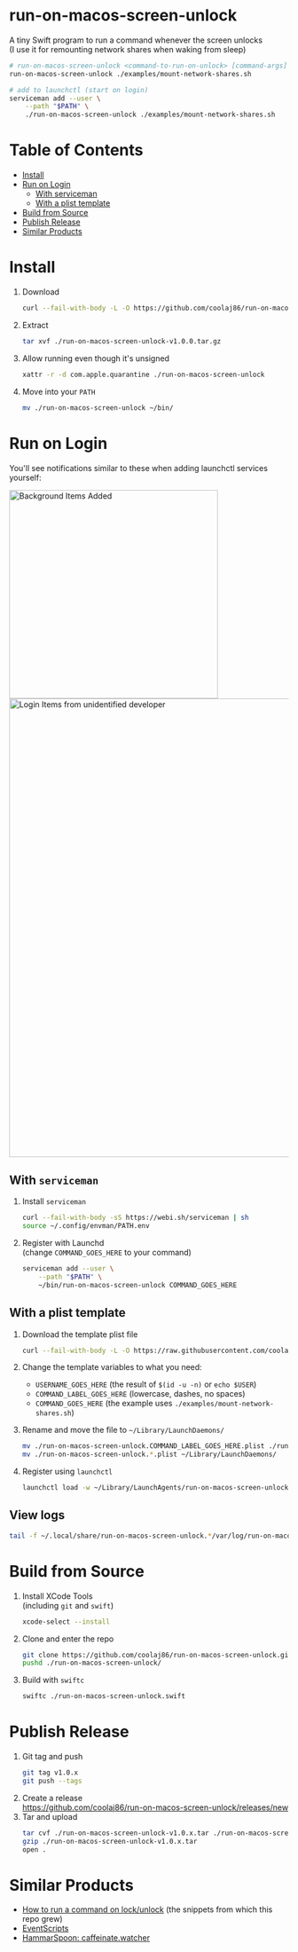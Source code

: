 # run-on-macos-screen-unlock

A tiny Swift program to run a command whenever the screen unlocks \
(I use it for remounting network shares when waking from sleep)

```sh
# run-on-macos-screen-unlock <command-to-run-on-unlock> [command-args]
run-on-macos-screen-unlock ./examples/mount-network-shares.sh
```

```sh
# add to launchctl (start on login)
serviceman add --user \
    --path "$PATH" \
    ./run-on-macos-screen-unlock ./examples/mount-network-shares.sh
```

# Table of Contents

-   [Install](#install)
-   [Run on Login](#run-on-login)
    -   [With serviceman](#with-serviceman)
    -   [With a plist template](#with-a-plist-template)
-   [Build from Source](#build-from-source)
-   [Publish Release](#publish-release)
-   [Similar Products](#similar-products)

# Install

1. Download
    ```sh
    curl --fail-with-body -L -O https://github.com/coolaj86/run-on-macos-screen-unlock/releases/download/v1.0.0/run-on-macos-screen-unlock-v1.0.0.tar.gz
    ```
2. Extract
    ```sh
    tar xvf ./run-on-macos-screen-unlock-v1.0.0.tar.gz
    ```
3. Allow running even though it's unsigned
    ```sh
    xattr -r -d com.apple.quarantine ./run-on-macos-screen-unlock
    ```
4. Move into your `PATH`
    ```sh
    mv ./run-on-macos-screen-unlock ~/bin/
    ```

# Run on Login

You'll see notifications similar to these when adding launchctl services yourself:

<img width="376" alt="Background Items Added" src="https://github.com/user-attachments/assets/362d180b-51e6-4e5a-a9be-8cdc356e5b34">

<img width="827" alt="Login Items from unidentified developer" src="https://github.com/user-attachments/assets/fb8fce4c-035a-40ae-8f37-70c28e67ad87">

## With `serviceman`

1. Install `serviceman`
    ```sh
    curl --fail-with-body -sS https://webi.sh/serviceman | sh
    source ~/.config/envman/PATH.env
    ```
2. Register with Launchd \
   (change `COMMAND_GOES_HERE` to your command)

    ```sh
    serviceman add --user \
        --path "$PATH" \
        ~/bin/run-on-macos-screen-unlock COMMAND_GOES_HERE
    ```

## With a plist template

1. Download the template plist file
    ```sh
    curl --fail-with-body -L -O https://raw.githubusercontent.com/coolaj86/run-on-macos-screen-unlock/main/examples/run-on-macos-screen-unlock.COMMAND_LABEL_GOES_HERE.plist
    ```
2. Change the template variables to what you need:

    - `USERNAME_GOES_HERE` (the result of `$(id -u -n)` or `echo $USER`)
    - `COMMAND_LABEL_GOES_HERE` (lowercase, dashes, no spaces)
    - `COMMAND_GOES_HERE` (the example uses `./examples/mount-network-shares.sh`)

3. Rename and move the file to `~/Library/LaunchDaemons/`
    ```sh
    mv ./run-on-macos-screen-unlock.COMMAND_LABEL_GOES_HERE.plist ./run-on-macos-screen-unlock.example-label.plist
    mv ./run-on-macos-screen-unlock.*.plist ~/Library/LaunchDaemons/
    ```
4. Register using `launchctl`
    ```sh
    launchctl load -w ~/Library/LaunchAgents/run-on-macos-screen-unlock.*.plist
    ```

## View logs

```sh
tail -f ~/.local/share/run-on-macos-screen-unlock.*/var/log/run-on-macos-screen-unlock.*.log
```

# Build from Source

1. Install XCode Tools \
   (including `git` and `swift`)
    ```sh
    xcode-select --install
    ```
2. Clone and enter the repo
    ```sh
    git clone https://github.com/coolaj86/run-on-macos-screen-unlock.git
    pushd ./run-on-macos-screen-unlock/
    ```
3. Build with `swiftc`
    ```sh
    swiftc ./run-on-macos-screen-unlock.swift
    ```

# Publish Release

1. Git tag and push
    ```sh
    git tag v1.0.x
    git push --tags
    ```
2. Create a release \
   <https://github.com/coolaj86/run-on-macos-screen-unlock/releases/new>
3. Tar and upload
    ```sh
    tar cvf ./run-on-macos-screen-unlock-v1.0.x.tar ./run-on-macos-screen-unlock
    gzip ./run-on-macos-screen-unlock-v1.0.x.tar
    open .
    ```

# Similar Products

-   [How to run a command on lock/unlock](https://apple.stackexchange.com/questions/159216/run-a-program-script-when-the-screen-is-locked-or-unlocked) (the snippets from which this repo grew)
-   [EventScripts](https://apps.apple.com/us/app/eventscripts/id525319418?l=en&mt=12)
-   [HammarSpoon: caffeinate.watcher](https://www.hammerspoon.org/docs/hs.caffeinate.watcher.html)
